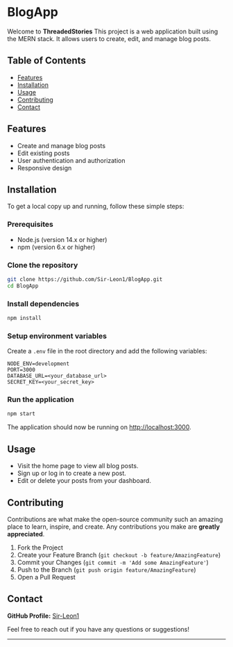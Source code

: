 # BlogApp

Welcome to **ThreadedStories** This project is a web application built using the MERN stack. It allows users to create, edit, and manage blog posts.

## Table of Contents
- [Features](#features)
- [Installation](#installation)
- [Usage](#usage)
- [Contributing](#contributing)
- [Contact](#contact)

## Features
- Create and manage blog posts
- Edit existing posts
- User authentication and authorization
- Responsive design

## Installation
To get a local copy up and running, follow these simple steps:

### Prerequisites
- Node.js (version 14.x or higher)
- npm (version 6.x or higher)

### Clone the repository
```bash
git clone https://github.com/Sir-Leon1/BlogApp.git
cd BlogApp
```

### Install dependencies
```bash
npm install
```

### Setup environment variables
Create a `.env` file in the root directory and add the following variables:
```
NODE_ENV=development
PORT=3000
DATABASE_URL=<your_database_url>
SECRET_KEY=<your_secret_key>
```

### Run the application
```bash
npm start
```

The application should now be running on [http://localhost:3000](http://localhost:3000).

## Usage
- Visit the home page to view all blog posts.
- Sign up or log in to create a new post.
- Edit or delete your posts from your dashboard.

## Contributing
Contributions are what make the open-source community such an amazing place to learn, inspire, and create. Any contributions you make are **greatly appreciated**.

1. Fork the Project
2. Create your Feature Branch (`git checkout -b feature/AmazingFeature`)
3. Commit your Changes (`git commit -m 'Add some AmazingFeature'`)
4. Push to the Branch (`git push origin feature/AmazingFeature`)
5. Open a Pull Request

## Contact
**GitHub Profile:** [Sir-Leon1](https://github.com/Sir-Leon1)

Feel free to reach out if you have any questions or suggestions!

---
